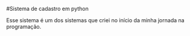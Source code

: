 #Sistema de cadastro em python

Esse sistema é um dos sistemas que criei no início da minha jornada na programação.

